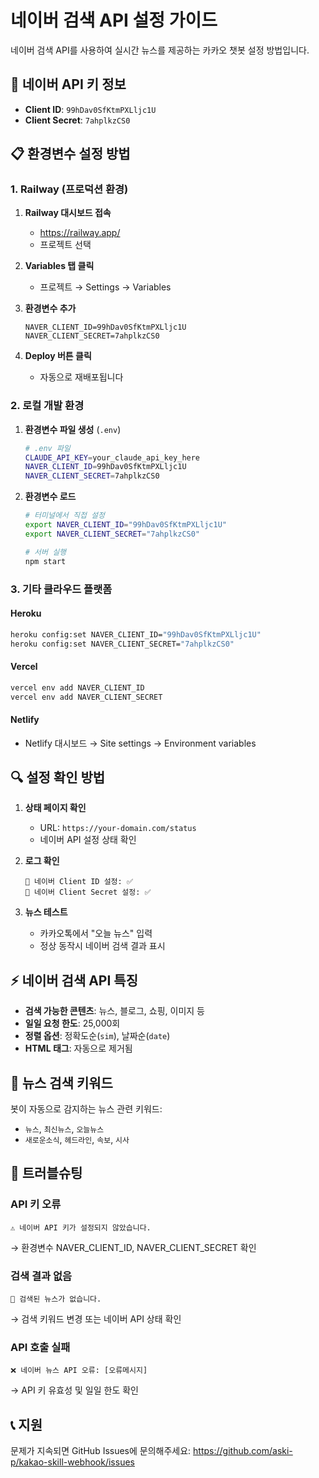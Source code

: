 # 네이버 검색 API 설정 가이드

네이버 검색 API를 사용하여 실시간 뉴스를 제공하는 카카오 챗봇 설정 방법입니다.

## 🔑 네이버 API 키 정보
- **Client ID**: `99hDav0SfKtmPXLljc1U`
- **Client Secret**: `7ahplkzCS0`

## 📋 환경변수 설정 방법

### 1. Railway (프로덕션 환경)

1. **Railway 대시보드 접속**
   - https://railway.app/
   - 프로젝트 선택

2. **Variables 탭 클릭**
   - 프로젝트 → Settings → Variables

3. **환경변수 추가**
   ```
   NAVER_CLIENT_ID=99hDav0SfKtmPXLljc1U
   NAVER_CLIENT_SECRET=7ahplkzCS0
   ```

4. **Deploy 버튼 클릭**
   - 자동으로 재배포됩니다

### 2. 로컬 개발 환경

1. **환경변수 파일 생성** (`.env`)
   ```bash
   # .env 파일
   CLAUDE_API_KEY=your_claude_api_key_here
   NAVER_CLIENT_ID=99hDav0SfKtmPXLljc1U
   NAVER_CLIENT_SECRET=7ahplkzCS0
   ```

2. **환경변수 로드**
   ```bash
   # 터미널에서 직접 설정
   export NAVER_CLIENT_ID="99hDav0SfKtmPXLljc1U"
   export NAVER_CLIENT_SECRET="7ahplkzCS0"
   
   # 서버 실행
   npm start
   ```

### 3. 기타 클라우드 플랫폼

#### Heroku
```bash
heroku config:set NAVER_CLIENT_ID="99hDav0SfKtmPXLljc1U"
heroku config:set NAVER_CLIENT_SECRET="7ahplkzCS0"
```

#### Vercel
```bash
vercel env add NAVER_CLIENT_ID
vercel env add NAVER_CLIENT_SECRET
```

#### Netlify
- Netlify 대시보드 → Site settings → Environment variables

## 🔍 설정 확인 방법

1. **상태 페이지 확인**
   - URL: `https://your-domain.com/status`
   - 네이버 API 설정 상태 확인

2. **로그 확인**
   ```
   📰 네이버 Client ID 설정: ✅
   🔐 네이버 Client Secret 설정: ✅
   ```

3. **뉴스 테스트**
   - 카카오톡에서 "오늘 뉴스" 입력
   - 정상 동작시 네이버 검색 결과 표시

## ⚡ 네이버 검색 API 특징

- **검색 가능한 콘텐츠**: 뉴스, 블로그, 쇼핑, 이미지 등
- **일일 요청 한도**: 25,000회
- **정렬 옵션**: 정확도순(`sim`), 날짜순(`date`)
- **HTML 태그**: 자동으로 제거됨

## 🚀 뉴스 검색 키워드

봇이 자동으로 감지하는 뉴스 관련 키워드:
- `뉴스`, `최신뉴스`, `오늘뉴스`
- `새로운소식`, `헤드라인`, `속보`, `시사`

## 🔧 트러블슈팅

### API 키 오류
```
⚠️ 네이버 API 키가 설정되지 않았습니다.
```
→ 환경변수 NAVER_CLIENT_ID, NAVER_CLIENT_SECRET 확인

### 검색 결과 없음
```
📰 검색된 뉴스가 없습니다.
```
→ 검색 키워드 변경 또는 네이버 API 상태 확인

### API 호출 실패
```
❌ 네이버 뉴스 API 오류: [오류메시지]
```
→ API 키 유효성 및 일일 한도 확인

## 📞 지원

문제가 지속되면 GitHub Issues에 문의해주세요:
https://github.com/aski-p/kakao-skill-webhook/issues